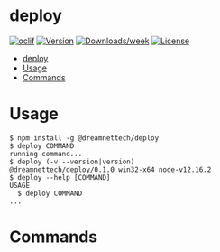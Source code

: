 deploy
======



[![oclif](https://img.shields.io/badge/cli-oclif-brightgreen.svg)](https://oclif.io)
[![Version](https://img.shields.io/npm/v/deploy.svg)](https://npmjs.org/package/deploy)
[![Downloads/week](https://img.shields.io/npm/dw/deploy.svg)](https://npmjs.org/package/deploy)
[![License](https://img.shields.io/npm/l/deploy.svg)](https://github.com/kolessios/deploy/blob/master/package.json)

<!-- toc -->
- [deploy](#deploy)
- [Usage](#usage)
- [Commands](#commands)
<!-- tocstop -->
# Usage
<!-- usage -->
```sh-session
$ npm install -g @dreamnettech/deploy
$ deploy COMMAND
running command...
$ deploy (-v|--version|version)
@dreamnettech/deploy/0.1.0 win32-x64 node-v12.16.2
$ deploy --help [COMMAND]
USAGE
  $ deploy COMMAND
...
```
<!-- usagestop -->
# Commands
<!-- commands -->

<!-- commandsstop -->
